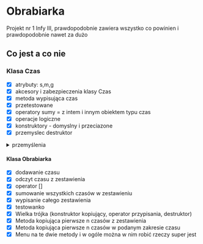 # Obrabiarka
Projekt nr 1 Infy III, prawdopodobnie zawiera wszystko co powinien i prawdopodobnie nawet za dużo
## Co jest a co nie
### Klasa Czas
- [x] atrybuty: s,m,g
- [x] akcesory i zabezpieczenia klasy Czas
- [x] metoda wypisująca czas
- [x] przetestowane
- [x] operatory sumy = z intem i innym obiektem typu czas
- [x] operacje logiczne
- [x] konstruktory - domyslny i przeciazone
- [x] przemyslec destruktor 
<details>
<summary>przemyślenia</summary>
 nie ma i nie bedzie
</details>

#### Klasa Obrabiarka
- [x] dodawanie czasu
- [x] odczyt czasu z zestawienia
- [x] operator []
- [x] sumowanie wszystkich czasów w zestawieniu
- [x] wypisanie całego zestawienia
- [x] testowanko
- [x] Wielka trójka (konstruktor kopiujący, operator przypisania, destruktor)
- [x] Metoda kopiująca pierwsze n czasów z zestawienia
- [x] Metoda kopiująca pierwsze n czasów w podanym zakresie czasu
- [x] Menu na te dwie metody i w ogóle można w nim robić rzeczy super jest
